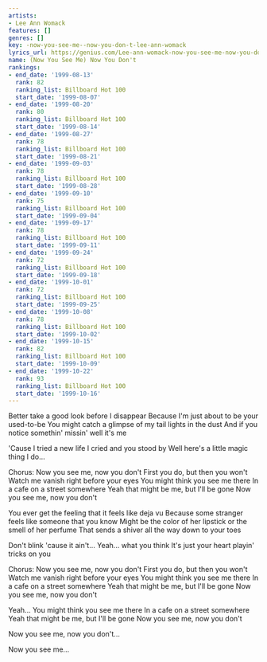 ```yaml
---
artists:
- Lee Ann Womack
features: []
genres: []
key: -now-you-see-me--now-you-don-t-lee-ann-womack
lyrics_url: https://genius.com/Lee-ann-womack-now-you-see-me-now-you-dont-lyrics
name: (Now You See Me) Now You Don't
rankings:
- end_date: '1999-08-13'
  rank: 82
  ranking_list: Billboard Hot 100
  start_date: '1999-08-07'
- end_date: '1999-08-20'
  rank: 80
  ranking_list: Billboard Hot 100
  start_date: '1999-08-14'
- end_date: '1999-08-27'
  rank: 78
  ranking_list: Billboard Hot 100
  start_date: '1999-08-21'
- end_date: '1999-09-03'
  rank: 78
  ranking_list: Billboard Hot 100
  start_date: '1999-08-28'
- end_date: '1999-09-10'
  rank: 75
  ranking_list: Billboard Hot 100
  start_date: '1999-09-04'
- end_date: '1999-09-17'
  rank: 78
  ranking_list: Billboard Hot 100
  start_date: '1999-09-11'
- end_date: '1999-09-24'
  rank: 72
  ranking_list: Billboard Hot 100
  start_date: '1999-09-18'
- end_date: '1999-10-01'
  rank: 72
  ranking_list: Billboard Hot 100
  start_date: '1999-09-25'
- end_date: '1999-10-08'
  rank: 78
  ranking_list: Billboard Hot 100
  start_date: '1999-10-02'
- end_date: '1999-10-15'
  rank: 82
  ranking_list: Billboard Hot 100
  start_date: '1999-10-09'
- end_date: '1999-10-22'
  rank: 93
  ranking_list: Billboard Hot 100
  start_date: '1999-10-16'
---
```

Better take a good look before I disappear
Because I'm just about to be your used-to-be
You might catch a glimpse of my tail lights in the dust
And if you notice somethin' missin' well it's me

'Cause I tried a new life
I cried and you stood by
Well here's a little magic thing I do...

Chorus:
Now you see me, now you don't
First you do, but then you won't
Watch me vanish right before your eyes
You might think you see me there
In a cafe on a street somewhere
Yeah that might be me, but I'll be gone
Now you see me, now you don't

You ever get the feeling that it feels like deja vu
Because some stranger feels like someone that you know
Might be the color of her lipstick or the smell of her perfume
That sends a shiver all the way down to your toes

Don't blink 'cause it ain't...
Yeah... what you think
It's just your heart playin' tricks on you

Chorus:
Now you see me, now you don't
First you do, but then you won't
Watch me vanish right before your eyes
You might think you see me there
In a cafe on a street somewhere
Yeah that might be me, but I'll be gone
Now you see me, now you don't

Yeah...
You might think you see me there
In a cafe on a street somewhere
Yeah that might be me, but I'll be gone
Now you see me, now you don't

Now you see me, now you don't...

Now you see me...
